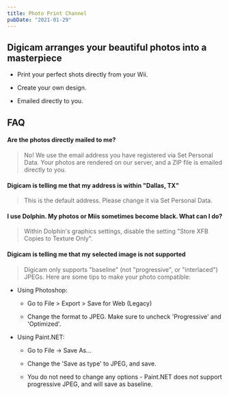 ```yaml
---
title: Photo Print Channel
pubDate: "2021-01-29"
---
```

## Digicam arranges your beautiful photos into a masterpiece

- Print your perfect shots directly from your Wii.

- Create your own design.

- Emailed directly to you.

## FAQ
#### Are the photos directly mailed to me?

> No! We use the email address you have registered via Set Personal Data.
> Your photos are rendered on our server, and a ZIP file is emailed directly to you.

#### Digicam is telling me that my address is within "Dallas, TX"

> This is the default address. Please change it via Set Personal Data.

#### I use Dolphin. My photos or Miis sometimes become black. What can I do?

> Within Dolphin's graphics settings, disable the setting "Store XFB Copies to Texture Only".

#### Digicam is telling me that my selected image is not supported

> Digicam only supports "baseline" (not "progressive", or "interlaced") JPEGs. Here are some tips to make your photo compatible:
- Using Photoshop:

    - Go to File > Export > Save for Web (Legacy)

     - Change the format to JPEG. Make sure to uncheck 'Progressive' and 'Optimized'.

- Using Paint.NET:
    - Go to File -> Save As...

    - Change the 'Save as type' to JPEG, and save.

    - You do not need to change any options - Paint.NET does not support progressive JPEG, and will save as baseline.

